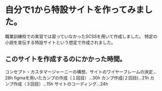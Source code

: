 # 自分で1から特設サイトを作ってみました。

職業訓練校での実習では習っていなかったSCSSを用いて作成しました。
特定の小説を宣伝する特設サイトという想定で作成されました。

## このサイトを作成するのにかかった時間。
コンセプト・カスタマージャーニーの構想、サイトのワイヤーフレームの決定…28h
figmaを用いたカンプの作成（１回目）…30h
カンプ作成(２回目)…21h
カンプ作成（３回目）…15h
サイトのコーディング…24h
